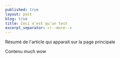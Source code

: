```yaml
---
published: true
layout: post
blog: true
title: Ceci n'est qu'un test
excerpt_separator: <!--more-->
---
```

Résumé de l'article qui apparait sur la page principale

<!--more-->

Contenu much wow
